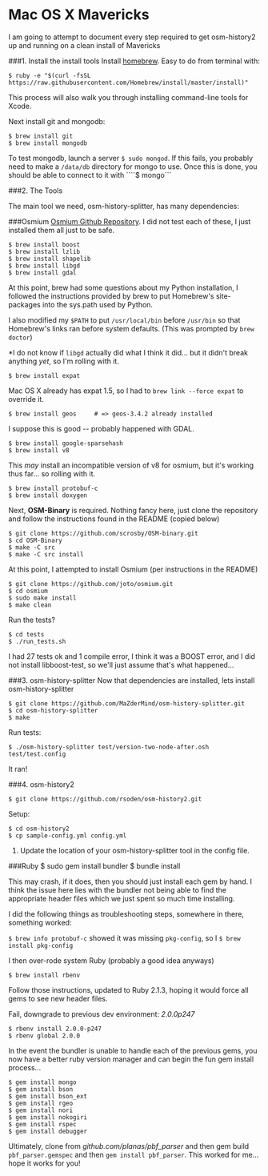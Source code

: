Mac OS X Mavericks
==================

I am going to attempt to document every step required to get osm-history2 up and running on a clean install of Mavericks

###1. Install the install tools
Install [homebrew](http://brew.sh).  Easy to do from terminal with:

	$ ruby -e "$(curl -fsSL https://raw.githubusercontent.com/Homebrew/install/master/install)"

This process will also walk you through installing command-line tools for Xcode.


Next install git and mongodb:

	$ brew install git
	$ brew install mongodb
	
To test mongodb, launch a server ````$ sudo mongod````.  If this fails, you probably need to make a ````/data/db```` directory for mongo to use.  Once this is done, you should be able to connect to it with ````$ mongo```
	
	
###2. The Tools


The main tool we need, osm-history-splitter, has many dependencies: 

###Osmium
[Osmium Github Repository](https://github.com/joto/osmium).  I did not test each of these, I just installed them all just to be safe.

	$ brew install boost
	$ brew install lzlib
	$ brew install shapelib
	$ brew install libgd
	$ brew install gdal

At this point, brew had some questions about my Python installation, I followed the instructions provided by brew to put Homebrew's site-packages into the sys.path used by Python.

I also modified my ```$PATH``` to put ```/usr/local/bin``` before ```/usr/bin``` so that Homebrew's links ran before system defaults.  (This was prompted by ```brew doctor```)
	
*I do not know if ````libgd```` actually did what I think it did... but it didn't break anything _yet_, so I'm rolling with it.

	$ brew install expat

Mac OS X already has expat 1.5, so I had to ```brew link --force expat``` to override it.

	$ brew install geos 	# => geos-3.4.2 already installed

I suppose this is good -- probably happened with GDAL.

	$ brew install google-sparsehash
	$ brew install v8

This *may* install an incompatible version of v8 for osmium, but it's working thus far... so rolling with it.

	$ brew install protobuf-c
	$ brew install doxygen
	
Next, **OSM-Binary** is required.  Nothing fancy here, just clone the repository and follow the instructions found in the README (copied below)

	$ git clone https://github.com/scrosby/OSM-binary.git
	$ cd OSM-Binary
	$ make -C src
	$ make -C src install

At this point, I attempted to install Osmium (per instructions in the README)

	$ git clone https://github.com/joto/osmium.git
	$ cd osmium
	$ sudo make install
	$ make clean

Run the tests?

	$ cd tests
	$ ./run_tests.sh
	
I had 27 tests ok and 1 compile error, I think it was a BOOST error, and I did not install libboost-test, so we'll just assume that's what happened...


###3. osm-history-splitter
Now that dependencies are installed, lets install osm-history-splitter

	$ git clone https://github.com/MaZderMind/osm-history-splitter.git
	$ cd osm-history-splitter
	$ make
	
Run tests: 

	$ ./osm-history-splitter test/version-two-node-after.osh test/test.config

It ran!

###4. osm-history2

	$ git clone https://github.com/rsoden/osm-history2.git
	
Setup: 

	$ cd osm-history2
	$ cp sample-config.yml config.yml

1. Update the location of your osm-history-splitter tool in the config file.


###Ruby
	$ sudo gem install bundler
	$ bundle install
	
This may crash, if it does, then you should just install each gem by hand.  I think the issue here lies with the bundler not being able to find the appropriate header files which we just spent so much time installing.

I did the following things as troubleshooting steps, somewhere in there, something worked:

```$ brew info protobuf-c``` showed it was missing ```pkg-config```, so I ```$ brew install pkg-config```

I then over-rode system Ruby (probably a good idea anyways)

	$ brew install rbenv

Follow those instructions, updated to Ruby 2.1.3, hoping it would force all gems to see new header files.

Fail, downgrade to previous dev environment: _2.0.0p247_

	$ rbenv install 2.0.0-p247
	$ rbenv global 2.0.0
	
	
In the event the bundler is unable to handle each of the previous gems, you now have a better ruby version manager and can begin the fun gem install process...
	
	$ gem install mongo
	$ gem install bson
	$ gem install bson_ext
	$ gem install rgeo
	$ gem install nori
	$ gem install nokogiri
	$ gem install rspec
	$ gem install debugger
	
Ultimately, clone from _github.com/planas/pbf_parser_ and then gem build ```pbf_parser.gemspec``` and then ```gem install pbf_parser```.  This worked for me... hope it works for you!
